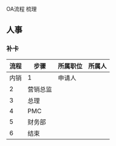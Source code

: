 OA流程 梳理

## 人事



### 补卡





| 流程 | 步骤     | 所属职位 | 所属人 |
| ---- | -------- | -------- | ------ |
| 内销 | 1        | 申请人   |        |
| 2    | 营销总监 |          |        |
| 3    | 总理     |          |        |
| 4    | PMC      |          |        |
| 5    | 财务部   |          |        |
| 6    | 结束     |          |        |